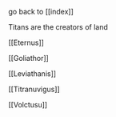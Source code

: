 go back to [[index]]


Titans are the creators of land

[[Eternus]]

[[Goliathor]]

[[Leviathanis]]

[[Titranuvigus]]

[[Volctusu]]






